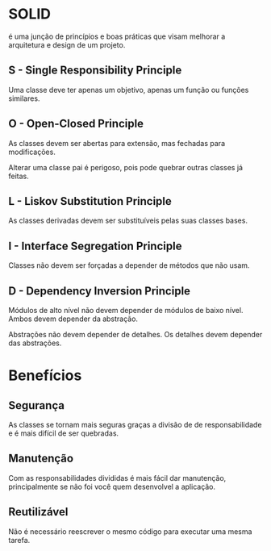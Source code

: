 # SOLID

é uma junção de princípios e boas práticas que visam melhorar a arquitetura e design de um projeto.

## S - Single Responsibility Principle

Uma classe deve ter apenas um objetivo, apenas um função ou funções similares.

## O - Open-Closed Principle

As classes devem ser abertas para extensão, mas fechadas para modificações.

Alterar uma classe pai é perigoso, pois pode quebrar outras classes já feitas.

## L - Liskov Substitution Principle

As classes derivadas devem ser substituíveis pelas suas classes bases.

## I - Interface Segregation Principle

Classes não devem ser forçadas a depender de métodos que não usam.

## D - Dependency Inversion Principle

Módulos de alto nível não devem depender de módulos de baixo nível. Ambos devem depender da abstração.

Abstrações não devem depender de detalhes. Os detalhes devem depender das abstrações.

# Benefícios

## Segurança

As classes se tornam mais seguras graças a divisão de de responsabilidade e é mais difícil de ser quebradas.

## Manutenção

Com as responsabilidades divididas é mais fácil dar manutenção, principalmente se não foi você quem desenvolvel a aplicação.

## Reutilizável

Não é necessário reescrever o mesmo código para executar uma mesma tarefa.
